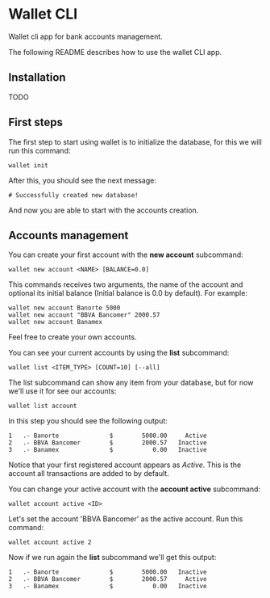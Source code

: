 # Wallet CLI
Wallet cli app for bank accounts management.

The following README describes how to use the wallet CLI app.

## Installation

TODO

## First steps

The first step to start using wallet is to initialize the database, for this we will run this command:

    wallet init

After this, you should see the next message:

    # Successfully created new database!

And now you are able to start with the accounts creation.

## Accounts management

You can create your first account with the **new account** subcommand:

    wallet new account <NAME> [BALANCE=0.0]

This commands receives two arguments, the name of the account and optional its initial balance (Initial balance is 0.0 by default). For example:

    wallet new account Banorte 5000
    wallet new account "BBVA Bancomer" 2000.57
    wallet new account Banamex

Feel free to create your own accounts.

You can see your current accounts by using the **list** subcommand:

    wallet list <ITEM_TYPE> [COUNT=10] [--all]

The list subcommand can show any item from your database, but for now we'll use it for see our accounts:

    wallet list account

In this step you should see the following output:

    1   .- Banorte              $        5000.00     Active
    2   .- BBVA Bancomer        $        2000.57   Inactive
    3   .- Banamex              $           0.00   Inactive

Notice that your first registered account appears as *Active*. This is the account all transactions are added to by default.

You can change your active account with the **account active** subcommand:

    wallet account active <ID>

Let's set the account 'BBVA Bancomer' as the active account. Run this command:

    wallet account active 2

Now if we run again the **list** subcommand we'll get this output:

    1   .- Banorte              $        5000.00   Inactive
    2   .- BBVA Bancomer        $        2000.57     Active
    3   .- Banamex              $           0.00   Inactive
